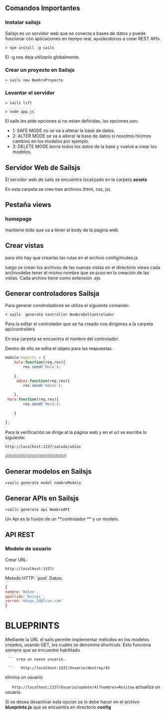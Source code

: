 ## Comandos Importantes

### Instalar sailsjs

Sailsjs es un servidor web que se conecta a bases de datos y puede funcionar con aplicaciones en tiempo real, ayudandonos a crear REST APIs.

```
> npm install -g sails
``` 

El -g nos deja utilizarlo globalmente.

### Crear un proyecto en Sailsjs

```
> sails new NombreProyecto
```

### Levantar el servidor

``` 
> sails lift
``` 

```
> node app.js
```

El sails les pide opciones si no estan definidas, las opciones son:
- 1: SAFE MODE no se va a alterar la base de datos.
- 2: ALTER MODE se va a alterar la base de datos si nosotros hicimos cambios en los modelos por ejemplo.
- 3: DELETE MODE borra todos los datos de la base y vuelve a crear los modelos.

## Servidor Web de Sailsjs

El servidor web de sails se encuentra localizado en la carpeta **assets**


En esta carpeta se creo tres archivos (html, css, js).

## Pestaña views

### homepage 
mantiene todo que va a tener el body de la pagina web.

## Crear vistas

para ello hay que crearlas las rutas en el archivo config/routes.js

luego se crean los archivos de las nuevas vistas en el directorio views
cada archivodebe tener el mismo nombre que se puso en la creación de las vistas. Cada archivo tiene como extensión .ejs


## Generar controladores Sailsja

Para generar constroladores se utiliza el siguiente comando:
```
< sails  generate controller NombreDelControlador
```

Para la editar el controlador que se ha creado nos dirigimos a la carpeta api/controllers 

En esa carpeta se encuentra el nombre del controlador. 

Dentro de ello se edita el objeto para las respuestas.

```javascript
module.exports = {
    hola:function(req,res){
        res.send('Hola');
        
    },
     adios:function(req,res){
        res.send('Adios');
        
    },
 hora:function(req,res){
        res.send('Hora');
        
    }
	
};
```
Para la verificación se dirige al la página web y en el url se escribe lo siguiente:

```
http://localhost:1337/saludo/adios
```


///////////////////////////////////////
## Generar modelos en Sailsjs

```
>sails generate model nombreModelo

```


## Generar APIs en Sailsjs

```
>sails generate api NombreAPI

```

Un Api es la fusión de un **controlador ** y un modelo.



## API REST

### Modelo de usuario
Crear
URL:

```
http://localhost:1337/
```

Metodo HTTP:
´post´
Datos:
```javascript
{
nombre:'Belen',
apellido:'Quispi´,
correo:'mbaqs_24@live.com'
}
```


# BLUEPRINTS


Mediante la URL el sails permite implementar métodos en los modelos creados, usando GET, los cuales se denomina shortcuts. 
Esto funciona siempre que se encuentre habilitado

``` http://localhost:1337/Usuario/create?nombres=Jaime&apellidos=Sotamba
 ``` crea un nuevo usuario.
 
 ```   http://localhost:1337/Usuario/destroy/42
```
elimina un usuario

```    http://localhost:1337/Usuario/update/41?nombres=Rositaa ```
actualiza un usuario.     
     
Si se desea desactivar esta opcion se lo debe hacer en el archivo **blueprints.js** que se encuentra en directorio **config**     
     